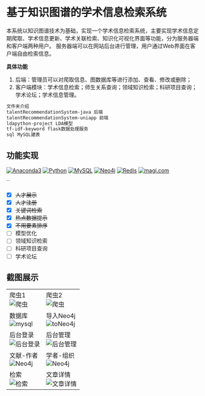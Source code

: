 # 基于知识图谱的学术信息检索系统

本系统以知识图谱技术为基础，实现一个学术信息检索系统，主要实现学术信息定期爬取、学术信息更新、学术关联检索、知识化可视化界面等功能，分为服务器端和客户端两种用户。 服务器端可以在网站后台进行管理，用户通过Web界面在客户端自由检索信息。

**具体功能**

1. 后端：管理员可以对爬取信息、图数据库等进行添加、查看、修改或删除；
2. 客户端模块：学术信息检索；师生关系查询；领域知识检索；科研项目查询；学术论坛；学术信息管理。

```powershell
文件夹介绍
talentRecommendationSystem-java 后端
talentRecommendationSystem-uniapp 前端
ldapython-project LDA模型
tf-idf-keyword flask数据处理服务
sql MySQL建表

```

## 功能实现

<p>
    <a href="https://www.anaconda.com/products/individual#Downloads"><img src="https://img.shields.io/badge/Anaconda3-4.10.1-44a833?logo=anaconda&style=flat" alt="Anaconda3"/></a>
    <a href="https://www.python.org/downloads/windows/"><img src="https://img.shields.io/badge/Python-3.8.10-3975a5?logo=python&style=flat" alt="Python"/></a>
    <a href="https://downloads.mysql.com/archives/community/"><img src="https://img.shields.io/badge/MySQL-5.7.29-f29111?logo=mysql&style=flat" alt="MySQL"/></a>
    <a href="https://we-yun.com/index.php/blog/releases-56.html"><img src="https://img.shields.io/badge/Neo4j-4.2.1-6dce9d?logo=neo4j&style=flat" alt="Neo4j"/></a>
    <a href="https://github.com/MicrosoftArchive/redis/releases"><img src="https://img.shields.io/badge/Redis-3.2.100-d72a20?logo=redis&style=flat" alt="Redis"/></a>
    <a href="https://magi.com/"><img src="https://img.shields.io/badge/magi.com-14a2f5" alt="magi.com"></a>
</p>``


- [x] ~~人才展示~~
- [x] ~~人才注册~~
- [x] ~~关键词检索~~
- [x] ~~热点数据提示~~
- [x] ~~不用要素排序~~
- [ ] 模型优化
- [ ] 领域知识检索
- [ ] 科研项目查询
- [ ] 学术论坛

## 截图展示

<table>
    <tr>
        <td>爬虫1<br/>
            <img src="https://gitee.com/starses/talent-recommendation-system/blob/master/images/001.png" alt="爬虫">
        </td>
        <td>爬虫2<br/>
            <img src="https://cdn.jsdelivr.net/gh/eternidad33/picbed/img/docsearch2.jpg" alt="爬虫">
        </td>
    </tr>
    <tr>
        <td>数据库<br/>
            <img src="https://cdn.jsdelivr.net/gh/eternidad33/picbed/img/docsearch3.jpg" alt="mysql">
        </td>
        <td>导入Neo4j<br/>
            <img src="https://cdn.jsdelivr.net/gh/eternidad33/picbed/img/docsearch4.jpg" alt="toNeo4j">
        </td>
    </tr>
    <tr>
        <td>后台登录<br/>
            <img src="https://cdn.jsdelivr.net/gh/eternidad33/picbed/img/docsearch5.jpg" alt="后台登录">
        </td>
        <td>后台管理<br/>
            <img src="https://cdn.jsdelivr.net/gh/eternidad33/picbed/img/docsearch6.jpg" alt="后台管理">
        </td>
    </tr>
    <tr>
        <td>文献-作者<br/>
            <img src="https://cdn.jsdelivr.net/gh/eternidad33/picbed/img/docsearch7.jpg" alt="Neo4j">
        </td>
        <td>学者-组织<br/>
            <img src="https://cdn.jsdelivr.net/gh/eternidad33/picbed/img/docsearch8.jpg" alt="Neo4j">
        </td>
    </tr>
    <tr>
        <td>检索<br/>
            <img src="https://cdn.jsdelivr.net/gh/eternidad33/picbed/img/docsearch9.jpg" alt="检索">
        </td>
        <td>文章详情<br/>
            <img src="https://cdn.jsdelivr.net/gh/eternidad33/picbed/img/docsearch10.jpg" alt="文章详情">
        </td>
    </tr>
</table>